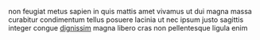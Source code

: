 non feugiat metus sapien in quis mattis amet vivamus ut dui magna massa
curabitur condimentum tellus posuere lacinia ut nec ipsum justo sagittis
integer congue [dignissim](generated_webpages/sagittis5.md) magna libero cras
non pellentesque ligula enim